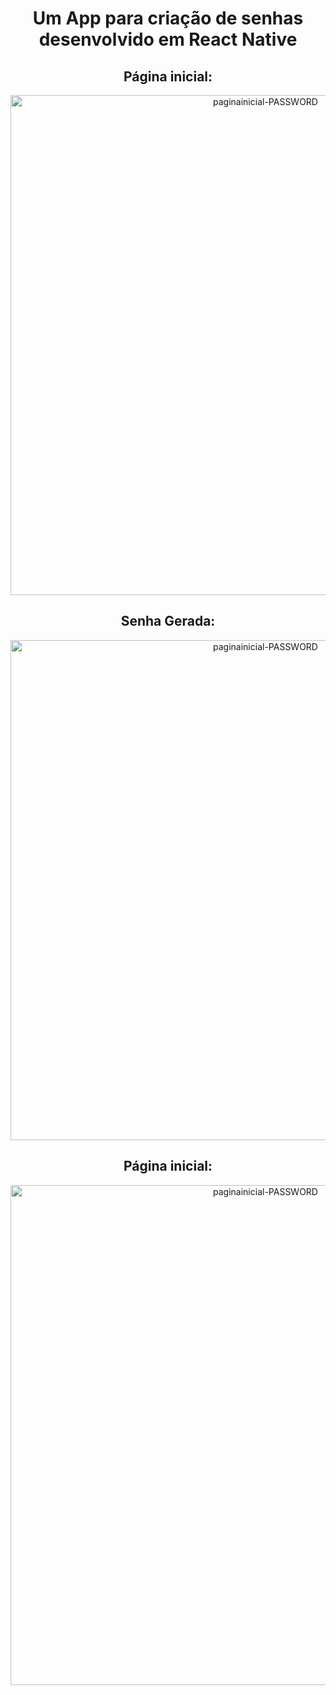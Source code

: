 <div align='center'>
<h1>Um App para criação de senhas desenvolvido em React Native</h1>
</div>
<div align='center'>
  <h2>Página inicial:</h2>
<img src="https://i.ibb.co/R2Y6Kmj/paginainicial-PASSWORD.jpg" alt="paginainicial-PASSWORD" border="0" widht='100px' height='800px'>
</div>
<div align='center'>
  <h2>Senha Gerada:</h2>
<img src="https://i.ibb.co/dJ4SJbM/senhagerada-PASSWORD.jpg" alt="paginainicial-PASSWORD" border="0" widht='100px' height='800px'>
</div>
<div align='center'>
  <h2>Página inicial:</h2>
<img src="https://i.ibb.co/R2Y6Kmj/paginainicial-PASSWORD.jpg" alt="paginainicial-PASSWORD" border="0" widht='100px' height='800px'>
</div>
